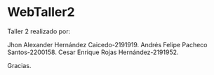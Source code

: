 # WebTaller2
Taller 2 realizado por:

Jhon Alexander Hernández Caicedo-2191919.
Andrés Felipe Pacheco Santos-2200158.
Cesar Enrique Rojas Hernández-2191952.

Gracias.

